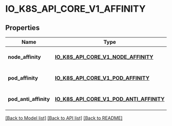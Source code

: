 # IO_K8S_API_CORE_V1_AFFINITY

## Properties
Name | Type | Description | Notes
------------ | ------------- | ------------- | -------------
**node_affinity** | [**IO_K8S_API_CORE_V1_NODE_AFFINITY**](io.k8s.api.core.v1.NodeAffinity.md) |  | [optional] [default to null]
**pod_affinity** | [**IO_K8S_API_CORE_V1_POD_AFFINITY**](io.k8s.api.core.v1.PodAffinity.md) |  | [optional] [default to null]
**pod_anti_affinity** | [**IO_K8S_API_CORE_V1_POD_ANTI_AFFINITY**](io.k8s.api.core.v1.PodAntiAffinity.md) |  | [optional] [default to null]

[[Back to Model list]](../README.md#documentation-for-models) [[Back to API list]](../README.md#documentation-for-api-endpoints) [[Back to README]](../README.md)


